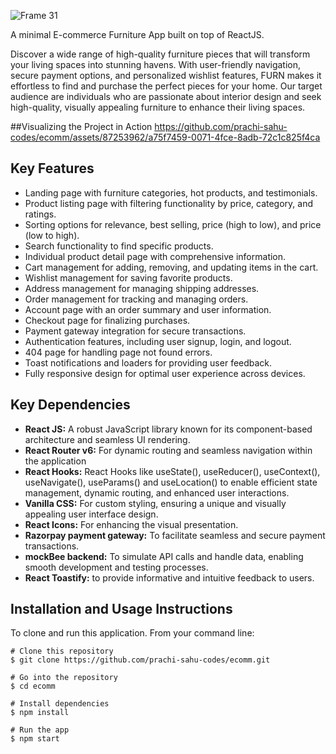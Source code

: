 ![Frame 31](https://github.com/prachi-sahu-codes/ecomm/assets/87253962/0f0bf8bb-f7ed-4e87-afa7-ae325f658d3e)

A minimal E-commerce Furniture App built on top of ReactJS.

Discover a wide range of high-quality furniture pieces that will transform your living spaces into stunning havens. With user-friendly navigation, secure payment options, and personalized wishlist features, FURN makes it effortless to find and purchase the perfect pieces for your home. Our target audience are individuals who are passionate about interior design and seek high-quality, visually appealing furniture to enhance their living spaces. 

##Visualizing the Project in Action
https://github.com/prachi-sahu-codes/ecomm/assets/87253962/a75f7459-0071-4fce-8adb-72c1c825f4ca

## Key Features

- Landing page with furniture categories, hot products, and testimonials.
- Product listing page with filtering functionality by price, category, and ratings.
- Sorting options for relevance, best selling, price (high to low), and price (low to high).
- Search functionality to find specific products.
- Individual product detail page with comprehensive information.
- Cart management for adding, removing, and updating items in the cart.
- Wishlist management for saving favorite products.
- Address management for managing shipping addresses.
- Order management for tracking and managing orders.
- Account page with an order summary and user information.
- Checkout page for finalizing purchases.
- Payment gateway integration for secure transactions.
- Authentication features, including user signup, login, and logout.
- 404 page for handling page not found errors.
- Toast notifications and loaders for providing user feedback.
- Fully responsive design for optimal user experience across devices.

## Key Dependencies

- **React JS:** A robust JavaScript library known for its component-based architecture and seamless UI rendering.
- **React Router v6:** For dynamic routing and seamless navigation within the application
- **React Hooks:** React Hooks like useState(), useReducer(), useContext(), useNavigate(), useParams() and useLocation() to enable efficient state management, dynamic routing, and enhanced user interactions.
- **Vanilla CSS:** For custom styling, ensuring a unique and visually appealing user interface design.
- **React Icons:** For enhancing the visual presentation.
- **Razorpay payment gateway:** To facilitate seamless and secure payment transactions.
- **mockBee backend:** To simulate API calls and handle data, enabling smooth development and testing processes.
- **React Toastify:** to provide informative and intuitive feedback to users.

## Installation and Usage Instructions 
To clone and run this application. From your command line:
```
# Clone this repository
$ git clone https://github.com/prachi-sahu-codes/ecomm.git

# Go into the repository
$ cd ecomm

# Install dependencies
$ npm install

# Run the app
$ npm start
```
